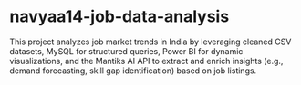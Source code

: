 # navyaa14-job-data-analysis
This project analyzes job market trends in India by leveraging cleaned CSV datasets, MySQL for structured queries, Power BI for dynamic visualizations, and the Mantiks AI API to extract and enrich insights (e.g., demand forecasting, skill gap identification) based on job listings.
